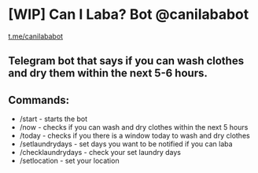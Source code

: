 # [WIP] Can I Laba? Bot @canilababot
[t.me/canilababot](https://t.me/canilababot)

Telegram bot that says if you can wash clothes and dry them within the next 5-6 hours.
---
## Commands:

- /start - starts the bot
- /now - checks if you can wash and dry clothes within the next 5 hours
- /today - checks if you there is a window today to wash and dry clothes
- /setlaundrydays - set days you want to be notified if you can laba
- /checklaundrydays - check your set laundry days
- /setlocation - set your location
